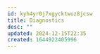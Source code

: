 ```yaml
---
id: kyh4yr0j7xgycktwuz8jcsw
title: Diagnostics
desc: ""
updated: 2024-12-15T22:35
created: 1644922405996
---
```


